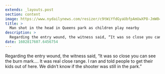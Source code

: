 ```yaml
--- 
extends: _layouts.post 
section: content 
image: https://www.nydailynews.com/resizer/c9tWiYfdGyaUbfpAmUwXP8-JmW0=/1200x0/top/cloudfront-us-east-1.images.arcpublishing.com/tronc/IMTQEMYJSFBJPG7WWMJLTKFKKE.JPG 
title: > 
  Man shot in the head in Queens park as children play nearby 
description: > 
  Regarding the entry wound, the witness said, “It was so close you can see the burn mark....It was real close range.I ran and told people to get their kids out of here.We didn’t know if the shooter was still in the park.” 
date: 1602817607.6456754 
--- 
```

Regarding the entry wound, the witness said, “It was so close you can see the burn mark.... It was real close range. I ran and told people to get their kids out of here. We didn’t know if the shooter was still in the park.”